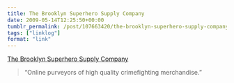 ```yaml
---
title: The Brooklyn Superhero Supply Company
date: 2009-05-14T12:25:50+00:00
tumblr_permalink: /post/107663420/the-brooklyn-superhero-supply-company
tags: ["linklog"]
format: "link"
---
```


[The Brooklyn Superhero Supply Company][1]

> &ldquo;Online purveyors of high quality crimefighting merchandise.&rdquo;

[1]: http://www.superherosupplies.com/
